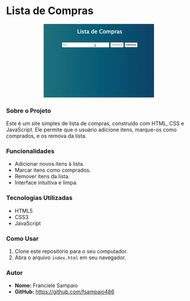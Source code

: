 # Lista de Compras

<div align="center">
  <img src="./assets/demo.gif" alt="Demo Lista de Compras" width="300">
</div>

### Sobre o Projeto
Este é um site simples de lista de compras, construído com HTML, CSS e JavaScript. Ele permite que o usuário adicione itens, marque-os como comprados, e os remova da lista.

### Funcionalidades
* Adicionar novos itens à lista.
* Marcar itens como comprados.
* Remover itens da lista.
* Interface intuitiva e limpa.

### Tecnologias Utilizadas
* HTML5
* CSS3
* JavaScript

### Como Usar
1.  Clone este repositório para o seu computador.
2.  Abra o arquivo `index.html` em seu navegador.

### Autor
* **Nome:** Franciele Sampaio
* **GitHub:** https://github.com/fsampaio486
